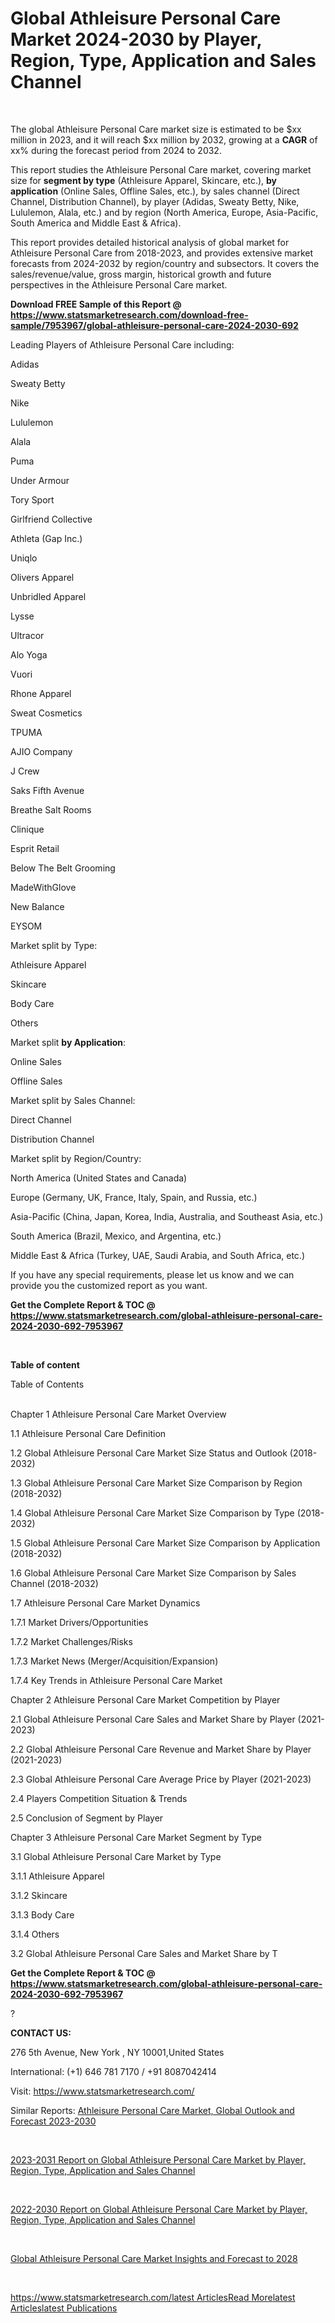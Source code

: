 <h1>Global Athleisure Personal Care Market 2024-2030 by Player, Region, Type, Application and Sales Channel</h1><br/><p>The global Athleisure Personal Care market size is estimated to be $xx million in 2023, and it will reach $xx million by 2032, growing at a <strong>CAGR</strong> of xx% during the forecast period from 2024 to 2032.</p>
 
 
 
 <p>This report studies the Athleisure Personal Care market, covering market size for <strong>segment by type</strong> (Athleisure Apparel, Skincare, etc.), <strong>by application</strong> (Online Sales, Offline Sales, etc.), by sales channel (Direct Channel, Distribution Channel), by player (Adidas, Sweaty Betty, Nike, Lululemon, Alala, etc.) and by region (North America, Europe, Asia-Pacific, South America and Middle East & Africa).</p>
 
 
 
 <p>This report provides detailed historical analysis of global market for Athleisure Personal Care from 2018-2023, and provides extensive market forecasts from 2024-2032 by region/country and subsectors. It covers the sales/revenue/value, gross margin, historical growth and future perspectives in the Athleisure Personal Care market.</p>
 
 
 
 <p><strong>Download FREE Sample of this Report @ <a href="https://www.statsmarketresearch.com/download-free-sample/7953967/global-athleisure-personal-care-2024-2030-692">https://www.statsmarketresearch.com/download-free-sample/7953967/global-athleisure-personal-care-2024-2030-692</a></strong></p>
 
 
 
 <p>Leading Players of Athleisure Personal Care including:</p>
 
 
 
 <p>Adidas</p>
 
 
 
 <p>Sweaty Betty</p>
 
 
 
 <p>Nike</p>
 
 
 
 <p>Lululemon</p>
 
 
 
 <p>Alala</p>
 
 
 
 <p>Puma</p>
 
 
 
 <p>Under Armour</p>
 
 
 
 <p>Tory Sport</p>
 
 
 
 <p>Girlfriend Collective</p>
 
 
 
 <p>Athleta (Gap Inc.)</p>
 
 
 
 <p>Uniqlo</p>
 
 
 
 <p>Olivers Apparel</p>
 
 
 
 <p>Unbridled Apparel</p>
 
 
 
 <p>Lysse</p>
 
 
 
 <p>Ultracor</p>
 
 
 
 <p>Alo Yoga</p>
 
 
 
 <p>Vuori</p>
 
 
 
 <p>Rhone Apparel</p>
 
 
 
 <p>Sweat Cosmetics</p>
 
 
 
 <p>TPUMA</p>
 
 
 
 <p>AJIO Company</p>
 
 
 
 <p>J Crew</p>
 
 
 
 <p>Saks Fifth Avenue</p>
 
 
 
 <p>Breathe Salt Rooms</p>
 
 
 
 <p>Clinique</p>
 
 
 
 <p>Esprit Retail</p>
 
 
 
 <p>Below The Belt Grooming</p>
 
 
 
 <p>MadeWithGlove</p>
 
 
 
 <p>New Balance</p>
 
 
 
 <p>EYSOM</p>
 
 
 
 <p>Market split by Type:</p>
 
 
 
 <p>Athleisure Apparel</p>
 
 
 
 <p>Skincare</p>
 
 
 
 <p>Body Care</p>
 
 
 
 <p>Others</p>
 
 
 
 <p>Market split <strong>by Application</strong>:</p>
 
 
 
 <p>Online Sales</p>
 
 
 
 <p>Offline Sales</p>
 
 
 
 <p>Market split by Sales Channel:</p>
 
 
 
 <p>Direct Channel</p>
 
 
 
 <p>Distribution Channel</p>
 
 
 
 <p>Market split by Region/Country:</p>
 
 
 
 <p>North America (United States and Canada)</p>
 
 
 
 <p>Europe (Germany, UK, France, Italy, Spain, and Russia, etc.)</p>
 
 
 
 <p>Asia-Pacific (China, Japan, Korea, India, Australia, and Southeast Asia, etc.)</p>
 
 
 
 <p>South America (Brazil, Mexico, and Argentina, etc.)</p>
 
 
 
 <p>Middle East & Africa (Turkey, UAE, Saudi Arabia, and South Africa, etc.)</p>
 
 
 
 <p>If you have any special requirements, please let us know and we can provide you the customized report as you want.</p>
 
 
 
 <div><b>Get the Complete Report & TOC @ <a href="https://www.statsmarketresearch.com/global-athleisure-personal-care-2024-2030-692-7953967">https://www.statsmarketresearch.com/global-athleisure-personal-care-2024-2030-692-7953967</a></b></div>
 
 
 
 <p><br />
 
 <b>Table of content</b></p>
 
 
 
 <p>Table of Contents<br />
 
 <br />
 
 Chapter 1 Athleisure Personal Care Market Overview<br />
 
 1.1 Athleisure Personal Care Definition<br />
 
 1.2 Global Athleisure Personal Care Market Size Status and Outlook (2018-2032)<br />
 
 1.3 Global Athleisure Personal Care Market Size Comparison by Region (2018-2032)<br />
 
 1.4 Global Athleisure Personal Care Market Size Comparison by Type (2018-2032)<br />
 
 1.5 Global Athleisure Personal Care Market Size Comparison by Application (2018-2032)<br />
 
 1.6 Global Athleisure Personal Care Market Size Comparison by Sales Channel (2018-2032)<br />
 
 1.7 Athleisure Personal Care Market Dynamics<br />
 
 1.7.1 Market Drivers/Opportunities<br />
 
 1.7.2 Market Challenges/Risks<br />
 
 1.7.3 Market News (Merger/Acquisition/Expansion)<br />
 
 1.7.4 Key Trends in Athleisure Personal Care Market<br />
 
 Chapter 2 Athleisure Personal Care Market Competition by Player<br />
 
 2.1 Global Athleisure Personal Care Sales and Market Share by Player (2021-2023)<br />
 
 2.2 Global Athleisure Personal Care Revenue and Market Share by Player (2021-2023)<br />
 
 2.3 Global Athleisure Personal Care Average Price by Player (2021-2023)<br />
 
 2.4 Players Competition Situation & Trends<br />
 
 2.5 Conclusion of Segment by Player<br />
 
 Chapter 3 Athleisure Personal Care Market Segment by Type<br />
 
 3.1 Global Athleisure Personal Care Market by Type<br />
 
 3.1.1 Athleisure Apparel<br />
 
 3.1.2 Skincare<br />
 
 3.1.3 Body Care<br />
 
 3.1.4 Others<br />
 
 3.2 Global Athleisure Personal Care Sales and Market Share by T</p>
 
 
 
 <div><b>Get the Complete Report & TOC @ <a href="https://www.statsmarketresearch.com/global-athleisure-personal-care-2024-2030-692-7953967">https://www.statsmarketresearch.com/global-athleisure-personal-care-2024-2030-692-7953967</a></b></div>
 
 
 
 <p>? </p>
 
 
 
 <p><b>CONTACT US:</b><br />
 
 276 5th Avenue, New York , NY 10001,United States<br />
 
 International: (+1) 646 781 7170 / +91 8087042414<br />
 
 Visit: <a href="https://www.statsmarketresearch.com/">https://www.statsmarketresearch.com/</a><br />
 
 Similar Reports: <a href="https://www.statsmarketresearch.com/global-athleisure-personal-care-2024-2030-692-7953967">Athleisure Personal Care Market, Global Outlook and Forecast 2023-2030</a><br />
 
 <br />
 
 <a href="https://www.statsmarketresearch.com/global-athleisure-personal-care-2024-2030-692-7953967">2023-2031 Report on Global Athleisure Personal Care Market by Player, Region, Type, Application and Sales Channel</a><br />
 
 <br />
 
 <a href="https://www.statsmarketresearch.com/global-athleisure-personal-care-2024-2030-692-7953967">2022-2030 Report on Global Athleisure Personal Care Market by Player, Region, Type, Application and Sales Channel</a><br />
 
 <br />
 
 <a href="https://www.statsmarketresearch.com/global-athleisure-personal-care-2024-2030-692-7953967">Global Athleisure Personal Care Market Insights and Forecast to 2028</a><br />
 
 <br />
 
 <a href="https://gyeongbokgung.com">https://www.statsmarketresearch.com/</a><a href="https://hallyeomaritime.com">latest Articles</a><a href="https://jingwansa.com">Read More</a><a href="https://nguoiviet.jp/">latest Articles</a><a href="https://www.intelmarketresearch.com/">latest Publications</a></p>